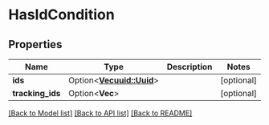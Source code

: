 # HasIdCondition

## Properties

Name | Type | Description | Notes
------------ | ------------- | ------------- | -------------
**ids** | Option<[**Vec<uuid::Uuid>**](uuid::Uuid.md)> |  | [optional]
**tracking_ids** | Option<**Vec<String>**> |  | [optional]

[[Back to Model list]](../README.md#documentation-for-models) [[Back to API list]](../README.md#documentation-for-api-endpoints) [[Back to README]](../README.md)


